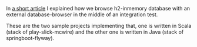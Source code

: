 In [a short article](http://nimatrueway.github.io/2017/03/01/h2-inmem-browsing.html) I explained how we browse h2-inmemory database with an external database-browser in the middle of an integration test.

These are the two sample projects implementing that, one is written in Scala (stack of play-slick-mcwire) and the other one is written in Java (stack of springboot-flyway).
